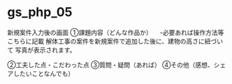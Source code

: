 # gs_php_05
新規案件入力後の画面
①課題内容（どんな作品か）
　-必要あれば操作方法等こちらに記載
 解体工事の案件を新規案件で追加した後に、建物の高さに紐づいて
 写真が表示されます。
 
②工夫した点・こだわった点
③質問・疑問（あれば）
④その他（感想、シェアしたいことなんでも）
